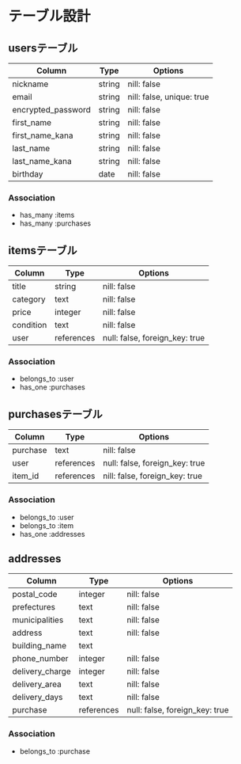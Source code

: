 # テーブル設計

## usersテーブル

| Column             | Type   | Options                   |
|--------------------|--------|---------------------------| 
| nickname           | string | nill: false               |
| email              | string | nill: false, unique: true |
| encrypted_password | string | nill: false               |
| first_name         | string | nill: false               |
| first_name_kana    | string | nill: false               |
| last_name          | string | nill: false               |
| last_name_kana     | string | nill: false               |
| birthday           | date   | nill: false               | 

### Association

- has_many :items
- has_many :purchases

## itemsテーブル

| Column     | Type       | Options                        |
|------------|------------|--------------------------------|
| title      | string     | nill: false                    | 
| category   | text       | nill: false                    |
| price      | integer    | nill: false                    |
| condition  | text       | nill: false                    |
| user       | references | null: false, foreign_key: true |

### Association

- belongs_to :user
- has_one :purchases

## purchasesテーブル

| Column     | Type       | Options                        |
|------------|------------|--------------------------------|
| purchase   | text       | nill: false                    |
| user       | references | null: false, foreign_key: true |
| item_id    | references | nill: false, foreign_key: true |

### Association

- belongs_to :user
- belongs_to :item
- has_one :addresses

## addresses

| Column          | Type       | Options                        |
|-----------------|------------|--------------------------------|
| postal_code     | integer    | nill: false                    |
| prefectures     | text       | nill: false                    |
| municipalities  | text       | nill: false                    |
| address         | text       | nill: false                    |
| building_name   | text       |                                |
| phone_number    | integer    | nill: false                    |
| delivery_charge | integer    | nill: false                    |
| delivery_area   | text       | nill: false                    |
| delivery_days   | text       | nill: false                    |
| purchase        | references | null: false, foreign_key: true |

### Association

- belongs_to :purchase
